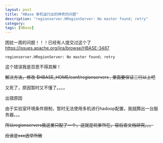```yaml
---
layout: post
title: "HBase 单机运行出的神奇的问题"
description: "regionserver.HRegionServer: No master found; retry"
category: 
tags: [HBase]
---
```



困扰一周的问题！！！已经有人提交过这个了
<https://issues.apache.org/jira/browse/HBASE-3487>

    regionserver.HRegionServer: No master found; retry

这个错误我是百思不得其解！

~~解决方法，修改 $HBASE_HOME/conf/regionservers , 里面要保证三行以上吧~~

又死了，原因暂时又不懂了。。。。

出错原因

由于实验室环境条件限制，暂时无法使用多机进行hadoop配置，我就腾出一台服务器。。。

~~所以regionservers我这里只配了一个，这就是坑爹所在。容后查文档研究。。。~~

~~应该是xxx选举所致~~
